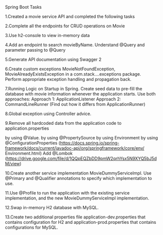 Spring Boot Tasks

1.Created a movie service API and completed the following tasks

2.Complete all the endpoints for CRUD operations on Movie

3.Use h2-console to view in-memory data

4.Add an endpoint to search movieByName. Understand @Query and parameter passing to @Query

5.Generate API documentation using Swagger 2

6.Create custom exceptions MovieNotFoundException, MovieAlreadyExistsException in a com.stack....exceptions package. Perform appropriate exception handling and propagation back.

7.Running Logic on Startup in Spring. Create seed data to pre-fill the database with movie information whenever the application starts. Use both approaches: Approach 1: ApplicationListener Approach 2: CommandLineRunner (Find out how it differs from ApplicationRunner)

8.Global exception using Controller advice.

9.Remove all hardcoded data from the application code to application.properties

by using @Value.
by using @PropertySource
by using Environment
by using @ConfigurationProperties (https://docs.spring.io/spring-framework/docs/current/javadoc-api/org/springframework/core/env/ Environment.html)
Add @Lombok (https://drive.google.com/file/d/1QQpEQZbDD9pmW2qrhYsx5N9XYQ5bJ5dM/view)

10.Create another service implementation MovieDummyServiceImpl. Use @Primary and @Qualifier annotations to specify which implementation to use.

11.Use @Profile to run the application with the existing service implementation, and the new MovieDummyServiceImpl implementation.

12.Swap in-memory H2 database with MySQL.

13.Create two additional properties file application-dev.properties that contains configuration for H2 and application-prod.properties that contains configurations for MySQL.
